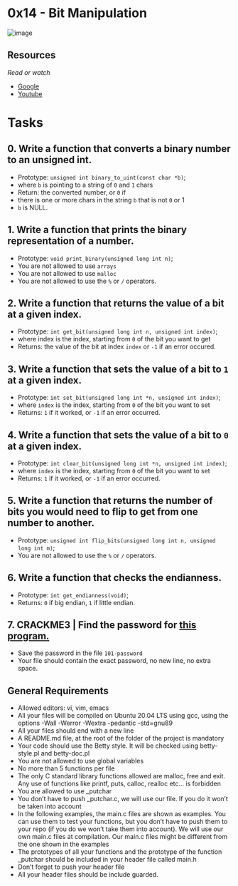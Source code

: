 # 0x14 - Bit Manipulation
![image](https://user-images.githubusercontent.com/122832232/230629209-9497bb95-e53b-4a6e-a7d3-ba6719d2ac2a.png)

## Resources
*Read or watch*

* [Google](https://www.programiz.com/c-programming/bitwise-operators)
* [Youtube](https://www.youtube.com/results?search_query=0x14.+c+-+bit+manipulation)

# Tasks
## 0. Write a function that converts a binary number to an unsigned int.

* Prototype: `unsigned int binary_to_uint(const char *b)`;
* where `b` is pointing to a string of `0` and `1` chars
* Return: the converted number, or `0` if
* there is one or more chars in the string `b` that is not `0` or 1
* `b` is NULL.


## 1. Write a function that prints the binary representation of a number.

* Prototype: `void print_binary(unsigned long int n)`;
* You are not allowed to use `arrays`
* You are not allowed to use `malloc`
* You are not allowed to use the `%` or `/` operators.


## 2. Write a function that returns the value of a bit at a given index.

* Prototype: `int get_bit(unsigned long int n, unsigned int index)`;
* where index is the index, starting from `0` of the bit you want to get
* Returns: the value of the bit at index `index` or `-1` if an error occured.

## 3. Write a function that sets the value of a bit to `1` at a given index.

* Prototype: `int set_bit(unsigned long int *n, unsigned int index)`;
* where `index` is the index, starting from `0` of the bit you want to set
* Returns: `1` if it worked, or `-1` if an error occurred.

## 4. Write a function that sets the value of a bit to `0` at a given index.

* Prototype: `int clear_bit(unsigned long int *n, unsigned int index)`;
* where `index` is the index, starting from `0` of the bit you want to set
* Returns: `1` if it worked, or `-1` if an error occurred.

## 5. Write a function that returns the number of bits you would need to flip to get from one number to another.

* Prototype: `unsigned int flip_bits(unsigned long int n, unsigned long int m)`;
* You are not allowed to use the `%` or `/` operators.

## 6. Write a function that checks the endianness.

* Prototype: `int get_endianness(void)`;
* Returns: `0` if big endian, `1` if little endian.

## 7. CRACKME3 | Find the password for [this program.](https://github.com/holbertonschool/0x13.c)

* Save the password in the file `101-password`
* Your file should contain the exact password, no new line, no extra space.

## General Requirements

*    Allowed editors: vi, vim, emacs
*    All your files will be compiled on Ubuntu 20.04 LTS using gcc, using the options -Wall -Werror -Wextra -pedantic -std=gnu89
*    All your files should end with a new line
*    A README.md file, at the root of the folder of the project is mandatory
*    Your code should use the Betty style. It will be checked using betty-style.pl and betty-doc.pl
*    You are not allowed to use global variables
*    No more than 5 functions per file
*    The only C standard library functions allowed are malloc, free and exit. Any use of functions like printf, puts, calloc, realloc etc… is forbidden
*    You are allowed to use _putchar
*    You don’t have to push _putchar.c, we will use our file. If you do it won’t be taken into account
*    In the following examples, the main.c files are shown as examples. You can use them to test your functions, but you don’t have to push them to your repo        (if you do we won’t take them into account). We will use our own main.c files at compilation. Our main.c files might be different from the one shown in        the examples
*    The prototypes of all your functions and the prototype of the function _putchar should be included in your header file called main.h
*    Don’t forget to push your header file
*    All your header files should be include guarded.
